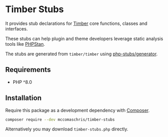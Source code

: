 # Timber Stubs

It provides stub declarations for [Timber](https://upstatement.com/timber) core functions, classes and interfaces.

These stubs can help plugin and theme developers leverage static analysis tools like [PHPStan](https://github.com/phpstan/phpstan).

The stubs are generated from `timber/timber` using [php-stubs/generator](https://github.com/php-stubs/generator).

## Requirements

- PHP ^8.0

## Installation

Require this package as a development dependency with [Composer](https://getcomposer.org).

```bash
composer require --dev mccomaschris/timber-stubs
```

Alternatively you may download `timber-stubs.php` directly.
